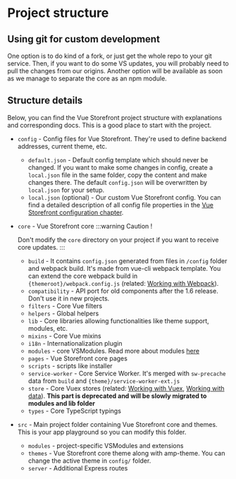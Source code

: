 # Project structure

## Using git for custom development

One option is to do kind of a fork, or just get the whole repo to your git service. Then, if you want to do some VS updates, you will probably need to pull the changes from our origins. Another option will be available as soon as we manage to separate the core as an npm module.

## Structure details

Below, you can find the Vue Storefront project structure with explanations and corresponding docs. This is a good place to start with the project.

- `config` -  Config files for Vue Storefront. They're used to define backend addresses, current theme, etc.
  - `default.json` - Default config template which should never be changed. If you want to make some changes in config, create a `local.json` file in the same folder, copy the content and make changes there. The default `config.json` will be overwritten by `local.json` for your setup.
  - `local.json` (optional) - Our custom Vue Storefront config. You can find a detailed description of all config file properties in the [Vue Storefront configuration chapter](configuration.md).
- `core` - Vue Storefront core
  :::warning Caution !
  
  Don't modify the `core` directory on your project if you want to receive core updates.
  :::
  - `build` - It contains `config.json` generated from files in `/config` folder and webpack build. It's made from vue-cli webpack template. You can extend the core webpack build in `{themeroot}/webpack.config.js` (related: [Working with Webpack](../core-themes/webpack.md)).
  - `compatibility` - API port for old components after the 1.6 release. Don't use it in new projects.
  - `filters` - Core Vue filters
  - `helpers` - Global helpers
  - `lib` - Core libraries allowing functionalities like theme support, modules, etc.
  - `mixins` - Core Vue mixins
  - `i18n` - Internationalization plugin
  - `modules` - core VSModules. Read more about modules [here](https://divanteltd.github.io/vue-storefront/guide/modules/introduction.html)
  - `pages` - Vue Storefront core pages
  - `scripts` - scripts like installer
  - `service-worker` - Core Service Worker. It's merged with `sw-precache` data from `build` and `{theme}/service-worker-ext.js`
  - `store` - Core Vuex stores (related: [Working with Vuex](../vuex/introduction.md), [Working with data](../data/data.md)). **This part is deprecated and will be slowly migrated to modules and lib folder**
  - `types` - Core TypeScript typings

- `src` -  Main project folder containing Vue Storefront core and themes. This is your app playground so you can modify this folder.
  - `modules` - project-specific VSModules and extensions
  - `themes` - Vue Storefront core theme along with amp-theme. You can change the active theme in `config/` folder.
  - `server` - Additional Express routes

